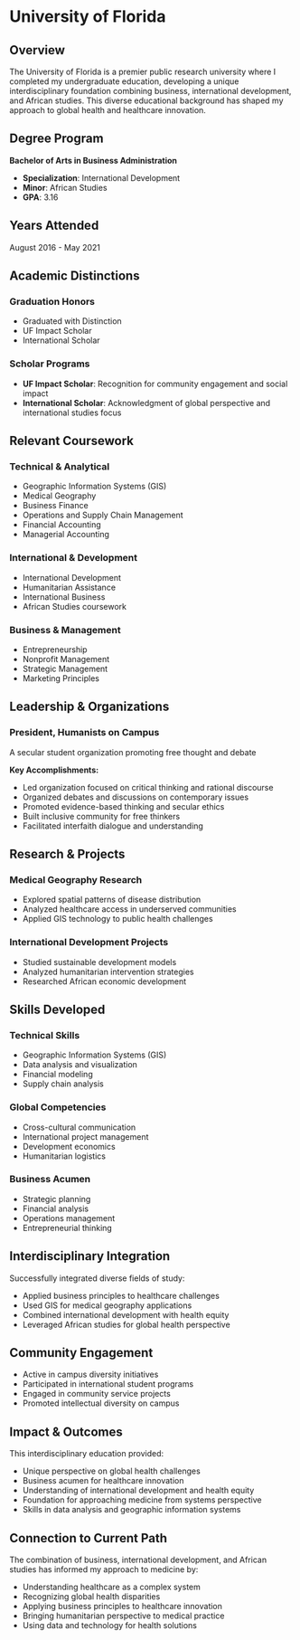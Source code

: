 # University of Florida

## Overview

The University of Florida is a premier public research university where I completed my undergraduate education, developing a unique interdisciplinary foundation combining business, international development, and African studies. This diverse educational background has shaped my approach to global health and healthcare innovation.

## Degree Program

**Bachelor of Arts in Business Administration**
- **Specialization**: International Development
- **Minor**: African Studies
- **GPA**: 3.16

## Years Attended

August 2016 - May 2021

## Academic Distinctions

### Graduation Honors
- Graduated with Distinction
- UF Impact Scholar
- International Scholar

### Scholar Programs
- **UF Impact Scholar**: Recognition for community engagement and social impact
- **International Scholar**: Acknowledgment of global perspective and international studies focus

## Relevant Coursework

### Technical & Analytical
- Geographic Information Systems (GIS)
- Medical Geography
- Business Finance
- Operations and Supply Chain Management
- Financial Accounting
- Managerial Accounting

### International & Development
- International Development
- Humanitarian Assistance
- International Business
- African Studies coursework

### Business & Management
- Entrepreneurship
- Nonprofit Management
- Strategic Management
- Marketing Principles

## Leadership & Organizations

### President, Humanists on Campus
A secular student organization promoting free thought and debate

**Key Accomplishments:**
- Led organization focused on critical thinking and rational discourse
- Organized debates and discussions on contemporary issues
- Promoted evidence-based thinking and secular ethics
- Built inclusive community for free thinkers
- Facilitated interfaith dialogue and understanding

## Research & Projects

### Medical Geography Research
- Explored spatial patterns of disease distribution
- Analyzed healthcare access in underserved communities
- Applied GIS technology to public health challenges

### International Development Projects
- Studied sustainable development models
- Analyzed humanitarian intervention strategies
- Researched African economic development

## Skills Developed

### Technical Skills
- Geographic Information Systems (GIS)
- Data analysis and visualization
- Financial modeling
- Supply chain analysis

### Global Competencies
- Cross-cultural communication
- International project management
- Development economics
- Humanitarian logistics

### Business Acumen
- Strategic planning
- Financial analysis
- Operations management
- Entrepreneurial thinking

## Interdisciplinary Integration

Successfully integrated diverse fields of study:
- Applied business principles to healthcare challenges
- Used GIS for medical geography applications
- Combined international development with health equity
- Leveraged African studies for global health perspective

## Community Engagement

- Active in campus diversity initiatives
- Participated in international student programs
- Engaged in community service projects
- Promoted intellectual diversity on campus

## Impact & Outcomes

This interdisciplinary education provided:
- Unique perspective on global health challenges
- Business acumen for healthcare innovation
- Understanding of international development and health equity
- Foundation for approaching medicine from systems perspective
- Skills in data analysis and geographic information systems

## Connection to Current Path

The combination of business, international development, and African studies has informed my approach to medicine by:
- Understanding healthcare as a complex system
- Recognizing global health disparities
- Applying business principles to healthcare innovation
- Bringing humanitarian perspective to medical practice
- Using data and technology for health solutions